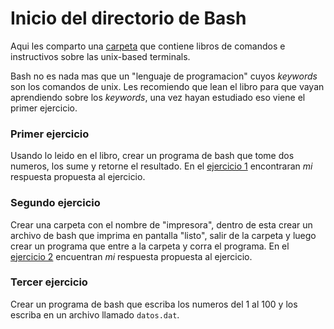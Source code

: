 # Inicio del directorio de Bash

Aqui les comparto una [carpeta](https://drive.google.com/drive/folders/1L_BI_ikfF_IKudxlKw0hP9JMshtgGnbr?usp=share_link) que contiene libros de comandos e instructivos sobre las unix-based terminals.

Bash no es nada mas que un "lenguaje de programacion" cuyos *keywords* son los comandos de unix. Les recomiendo que lean el libro para que vayan aprendiendo sobre los *keywords*, una vez hayan estudiado eso viene el primer ejercicio.

### Primer ejercicio
Usando lo leido en el libro, crear un programa de bash que tome dos numeros, los sume y retorne el resultado.
En el [ejercicio 1](https://github.com/IfisUASD/IntroduccionalGrupo/blob/main/bash/ejercicio1.sh) encontraran *mi* respuesta propuesta al ejercicio.

### Segundo ejercicio
Crear una carpeta con el nombre de "impresora", dentro de esta crear un archivo de bash que imprima en pantalla "listo", salir de la carpeta y luego crear un programa que entre a la carpeta y corra el programa.
En el [ejercicio 2](https://github.com/IfisUASD/IntroduccionalGrupo/blob/main/bash/ejercicio2.sh) encuentran *mi* respuesta propuesta al ejercicio.

### Tercer ejercicio
Crear un programa de bash que escriba los numeros del 1 al 100 y los escriba en un archivo llamado `datos.dat`.